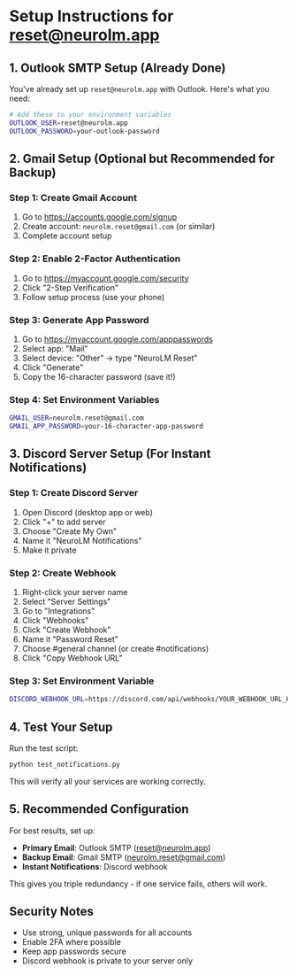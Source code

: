 # Setup Instructions for reset@neurolm.app

## 1. Outlook SMTP Setup (Already Done)

You've already set up `reset@neurolm.app` with Outlook. Here's what you need:

```bash
# Add these to your environment variables
OUTLOOK_USER=reset@neurolm.app
OUTLOOK_PASSWORD=your-outlook-password
```

## 2. Gmail Setup (Optional but Recommended for Backup)

### Step 1: Create Gmail Account
1. Go to https://accounts.google.com/signup
2. Create account: `neurolm.reset@gmail.com` (or similar)
3. Complete account setup

### Step 2: Enable 2-Factor Authentication
1. Go to https://myaccount.google.com/security
2. Click "2-Step Verification"
3. Follow setup process (use your phone)

### Step 3: Generate App Password
1. Go to https://myaccount.google.com/apppasswords
2. Select app: "Mail"
3. Select device: "Other" → type "NeuroLM Reset"
4. Click "Generate"
5. Copy the 16-character password (save it!)

### Step 4: Set Environment Variables
```bash
GMAIL_USER=neurolm.reset@gmail.com
GMAIL_APP_PASSWORD=your-16-character-app-password
```

## 3. Discord Server Setup (For Instant Notifications)

### Step 1: Create Discord Server
1. Open Discord (desktop app or web)
2. Click "+" to add server
3. Choose "Create My Own"
4. Name it "NeuroLM Notifications"
5. Make it private

### Step 2: Create Webhook
1. Right-click your server name
2. Select "Server Settings"
3. Go to "Integrations"
4. Click "Webhooks"
5. Click "Create Webhook"
6. Name it "Password Reset"
7. Choose #general channel (or create #notifications)
8. Click "Copy Webhook URL"

### Step 3: Set Environment Variable
```bash
DISCORD_WEBHOOK_URL=https://discord.com/api/webhooks/YOUR_WEBHOOK_URL_HERE
```

## 4. Test Your Setup

Run the test script:
```bash
python test_notifications.py
```

This will verify all your services are working correctly.

## 5. Recommended Configuration

For best results, set up:
- **Primary Email**: Outlook SMTP (reset@neurolm.app)
- **Backup Email**: Gmail SMTP (neurolm.reset@gmail.com)
- **Instant Notifications**: Discord webhook

This gives you triple redundancy - if one service fails, others will work.

## Security Notes

- Use strong, unique passwords for all accounts
- Enable 2FA where possible
- Keep app passwords secure
- Discord webhook is private to your server only
